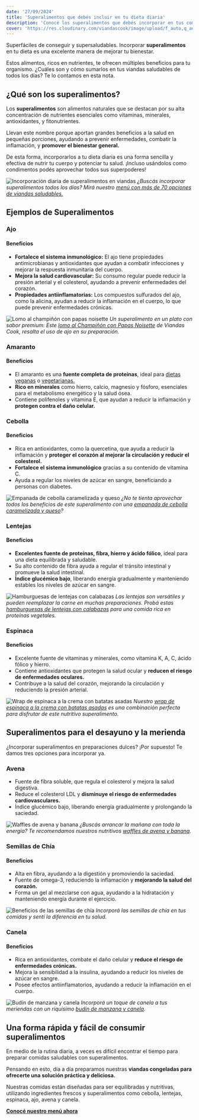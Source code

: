 ```yaml
---
date: '27/09/2024'
title: 'Superalimentos que debés incluir en tu dieta diaria'
description: 'Conocé los superalimentos que debés incorporar en tus comidas diarias para ganar salud, energía y más sabor.'
cover: 'https://res.cloudinary.com/viandascook/image/upload/f_auto,q_auto/v1/blog/wa0nwbhj69666eoybzub'
---
```


<p>Superfáciles de conseguir y supersaludables. Incorporar <strong>superalimentos</strong> en tu dieta es una excelente manera de mejorar tu bienestar.</p>

<p>Estos alimentos, ricos en nutrientes, te ofrecen múltiples beneficios para tu organismo. ¿Cuáles son y cómo sumarlos en tus viandas saludables de todos los días? Te lo contamos en esta nota.</p>

<h2>¿Qué son los superalimentos?</h2>

<p>Los <strong>superalimentos</strong> son alimentos naturales que se destacan por su alta concentración de nutrientes esenciales como vitaminas, minerales, antioxidantes, y fitonutrientes.</p>

<p>Llevan este nombre porque aportan grandes beneficios a la salud en pequeñas porciones, ayudando a prevenir enfermedades, combatir la inflamación, y <strong>promover el bienestar general.</strong></p>

<p>De esta forma, incorporarlos a tu dieta diaria es una forma sencilla y efectiva de nutrir tu cuerpo y potenciar tu salud. ¡Incluso usándolos como condimentos podés aprovechar todos sus superpoderes!</p>

<div>
    <div>
        <img src="https://res.cloudinary.com/viandascook/image/upload/f_auto,q_auto/v1/blog/ce2mtpz2xax09x7b4hdv" alt="Incorporación diaria de superalimentos en viandas">
        <em>¿Buscás incorporar superalimentos todos los días? Mirá nuestro <a href="https://www.viandascook.com/menu">menú con más de 70 opciones de viandas saludables.</a></em>
    </div>
</div>

<h2>Ejemplos de Superalimentos</h2>

<h3>Ajo</h3>

<h4>Beneficios</h4>
<ul>
    <li><strong>Fortalece el sistema inmunológico:</strong> El ajo tiene propiedades antimicrobianas y antioxidantes que ayudan a combatir infecciones y mejorar la respuesta inmunitaria del cuerpo.</li>
    <li><strong>Mejora la salud cardiovascular:</strong> Su consumo regular puede reducir la presión arterial y el colesterol, ayudando a prevenir enfermedades del corazón.</li>
    <li><strong>Propiedades antiinflamatorias:</strong> Los compuestos sulfurados del ajo, como la alicina, ayudan a reducir la inflamación en el cuerpo, lo que puede prevenir enfermedades crónicas.</li>
</ul>

<div>
    <img src="https://res.cloudinary.com/viandascook/image/upload/f_auto,q_auto/kjxsw4eryegpafbdsmo0" alt="Lomo al champiñón con papas noisette">
    <em>Un superalimento en un plato con sabor premium: Este <a href="https://www.viandascook.com/plato/lomo-al-champinion-con-papas-noisette">lomo al Champiñón con Papas Noisette</a> de Viandas Cook, resalta el uso de ajo en su preparación.</em>
</div>

<h3>Amaranto</h3>

<h4>Beneficios</h4>
<ul>
    <li>El amaranto es una <strong>fuente completa de proteínas</strong>, ideal para <a href="https://www.viandascook.com/blog/viandas-veganas-faciles-y-nutritivas">dietas veganas</a> o <a href="https://www.viandascook.com/blog/viandas-vegetarianas-arma-tu-pack-ideal-con-viandas-cook">vegetarianas.</a></li>
    <li><strong>Rico en minerales</strong> como hierro, calcio, magnesio y fósforo, esenciales para el metabolismo energético y la salud ósea.</li>
    <li>Contiene polifenoles y vitamina E, que ayudan a reducir la inflamación y <strong>protegen contra el daño celular.</strong></li>
</ul>

<h3>Cebolla</h3>

<h4>Beneficios</h4>
<ul>
    <li>Rica en antioxidantes, como la quercetina, que ayuda a reducir la inflamación y <strong>proteger el corazón al mejorar la circulación y reducir el colesterol.</strong></li>
    <li><strong>Fortalece el sistema inmunológico</strong> gracias a su contenido de vitamina C.</li>
    <li>Ayuda a regular los niveles de azúcar en sangre, beneficiando a personas con diabetes.</li>
</ul>

<div>
    <img src="https://res.cloudinary.com/viandascook/image/upload/f_auto,q_auto/rc2hjcfm8nptlb7j4ttb" alt="Empanada de cebolla caramelizada y queso">
    <em>¿No te tienta aprovechar todos los beneficios de este superalimento con una <a href="https://www.viandascook.com/plato/empanada-de-cebolla-y-queso">empanada de cebolla caramelizada y queso</a>?</em>
</div>

<h3>Lentejas</h3>

<h4>Beneficios</h4>
<ul>
    <li><strong>Excelentes fuente de proteínas, fibra, hierro y ácido fólico</strong>, ideal para una dieta equilibrada y saludable.</li>
    <li>Su alto contenido de fibra ayuda a regular el tránsito intestinal y promueve la salud intestinal.</li>
    <li><strong>Índice glucémico bajo</strong>, liberando energía gradualmente y manteniendo estables los niveles de azúcar en sangre.</li>
</ul>

<div>
    <img src="https://res.cloudinary.com/viandascook/image/upload/f_auto,q_auto/qdqhczsa2fxhv0ufxtyf" alt="Hamburguesas de lentejas con calabazas">
    <em>Las lentejas son versátiles y pueden reemplazar la carne en muchas preparaciones. Probá estas <a href="https://www.viandascook.com/plato/hamburguesas-de-lentejas-con-calabazas">hamburguesas de lentejas con calabazas</a> para una comida rica en proteínas vegetales.</em>
</div>

<h3>Espinaca</h3>

<h4>Beneficios</h4>
<ul>
    <li>Excelente fuente de vitaminas y minerales, como vitamina K, A, C, ácido fólico y hierro.</li>
    <li>Contiene antioxidantes que protegen la salud ocular y <strong>reducen el riesgo de enfermedades oculares.</strong></li>
    <li>Contribuye a la salud del corazón, mejorando la circulación y reduciendo la presión arterial.</li>
</ul>

<div>
    <img src="https://res.cloudinary.com/viandascook/image/upload/f_auto,q_auto/ejloh0utgr2l2yvqlezt" alt="Wrap de espinaca a la crema con batatas asadas">
    <em>Nuestro <a href="https://www.viandascook.com/plato/wrap-de-espinaca-a-la-crema-con-batatas-asadas">wrap de espinaca a la crema con batatas asadas</a> es una combinación perfecta para disfrutar de este nutritivo superalimento.</em>
</div>

<h2>Superalimentos para el desayuno y la merienda</h2>

<p>¿Incorporar superalimentos en preparaciones dulces? ¡Por supuesto! Te damos tres opciones para incorporar ya.</p>

<h3>Avena</h3>
<ul>
    <li>Fuente de fibra soluble, que regula el colesterol y mejora la salud digestiva.</li>
    <li>Reduce el colesterol LDL y <strong>disminuye el riesgo de enfermedades cardiovasculares.</strong></li>
    <li>Índice glucémico bajo, liberando energía gradualmente y prolongando la saciedad.</li>
</ul>

<div>
    <img src="https://res.cloudinary.com/viandascook/image/upload/f_auto,q_auto/fshkkhojpfzybwcgnftb" alt="Waffles de avena y banana">
    <em>¿Buscás arrancar la mañana con toda la energía? Te recomendamos nuestros nutritivos <a href="https://www.viandascook.com/plato/waffles-de-avena-y-banana">waffles de avena y banana</a>.</em>
</div>

<h3>Semillas de Chía</h3>

<h4>Beneficios</h4>
<ul>
    <li>Alta en fibra, ayudando a la digestión y promoviendo la saciedad.</li>
    <li>Fuente de omega-3, reduciendo la inflamación y <strong>mejorando la salud del corazón.</strong></li>
    <li>Forma un gel al mezclarse con agua, ayudando a la hidratación y manteniendo energía durante el ejercicio.</li>
</ul>

<div>
    <div>
        <img src="https://res.cloudinary.com/viandascook/image/upload/f_auto,q_auto/v1/blog/jn7ftriqvuuevzaw9lpi" alt="Beneficios de las semillas de chía">
        <em>Incorporá las semillas de chía en tus comidas y sentí la diferencia en tu salud.</em>
    </div>
</div>

<h3>Canela</h3>

<h4>Beneficios</h4>
<ul>
    <li>Rica en antioxidantes, combate el daño celular y <strong>reduce el riesgo de enfermedades crónicas.</strong></li>
    <li>Mejora la sensibilidad a la insulina, ayudando a reducir los niveles de azúcar en sangre.</li>
    <li>Posee efectos antiinflamatorios, ayudando a reducir la inflamación en el cuerpo.</li>
</ul>

<div>
  <div>
    <img src="https://res.cloudinary.com/viandascook/image/upload/f_auto,q_auto/v1/blog/og2kqbxc84eydwsz2x8w" alt="Budín de manzana y canela">
    <em>Incorporá un toque de canela a tus meriendas con un riquísimo <a href="https://www.viandascook.com/plato/budin-integral-de-manzana-y-canela">budín de manzana y canela</a>.</em>
  </div>
</div>

<h2>Una forma rápida y fácil de consumir superalimentos</h2>

<p>En medio de la rutina diaria, a veces es difícil encontrar el tiempo para preparar comidas saludables con superalimentos.</p>

<p>Pensando en esto, día a día preparamos nuestras <strong>viandas congeladas para ofrecerte una solución práctica y deliciosa.</strong></p>

<p>Nuestras comidas están diseñadas para ser equilibradas y nutritivas, utilizando ingredientes frescos y superalimentos como cebolla, lentejas, espinaca, ajo, avena y canela.</p>

<p><a href="https://www.viandascook.com/menu"><strong>Conocé nuestro menú ahora</strong></a></p>
